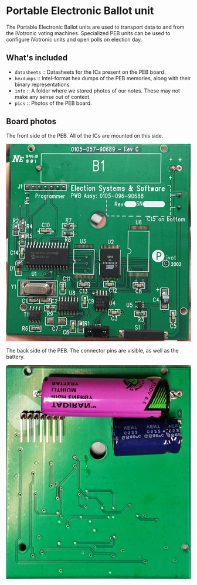 # Portable Electronic Ballot unit

The Portable Electronic Ballot units are used to transport data to and from the iVotronic voting machines. Specialized PEB units can be used to configure iVotronic units and open polls on election day.


## What's included

 - `datasheets` :: Datasheets for the ICs present on the PEB board.
 - `hexdumps` :: Intel-format hex dumps of the PEB memories, along with their binary representations.
 - `info` :: A folder where we stored photos of our notes. These may not make any sense out of context.
 - `pics` :: Photos of the PEB board.


## Board photos

The front side of the PEB. All of the ICs are mounted on this side.

![PEB board photo - front](pics/peb_front.jpg)

The back side of the PEB. The connector pins are visible, as well as the battery.

![PEB board photo - back](pics/peb_back_upsidedown.jpg)
